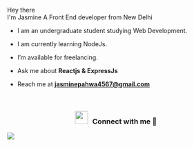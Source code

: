 Hey there
<br/>
I'm Jasmine
A Front End developer from New Delhi


- I am an undergraduate student studying Web Development.

- I am currently learning NodeJs.

- I’m available for freelancing.

- Ask me about **Reactjs & ExpressJs**

- Reach me at **jasminepahwa4567@gmail.com**


<br/>
<h3 align="center" > <img src="https://media.giphy.com/media/iY8CRBdQXODJSCERIr/giphy.gif" width="30" height="30" style="margin-right: 10px;">Connect with me 🤝 </h3>

<p align="center">


</p>

<p align="left"> <img src="https://komarev.com/ghpvc/?username=jasminepahwa17&color=green" /> </p>
